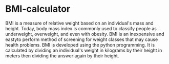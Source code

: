 # BMI-calculator
BMI is a measure of relative weight based on an individual's mass and height. Today, body mass index is
commonly used to classify people as underweight, overweight, and even with obesity. BMI is an
inexpensive and eastyto perform method of screening for weight classes that may cause health
problems. BMI is developed using the python programming. It is calculated by dividing an individual's
weight in kilograms by their height in meters then dividing the answer again by their height.
